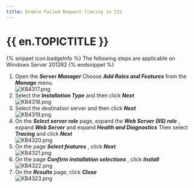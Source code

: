 ```yaml
---
title: Enable Failed Request Tracing in IIS
---
```

# {{ en.TOPICTITLE }}
{% snippet icon.badgeInfo %}
The following steps are applicable on Windows Server 2012R2
{% endsnippet %}  

1. Open the ***Server Manager*** Choose ***Add Roles and Features*** from the ***Manage*** menu.  
![KB4317.png](/img/en/kb/KB4317.png)
1. Select the ***Installation Type*** and then click ***Next***  
![KB4318.png](/img/en/kb/KB4318.png)
1. Select the destination server and then click ***Next***  
![KB4319.png](/img/en/kb/KB4319.png)
1. On the ***Select server role*** page, expand the ***Web Server (IIS) role*** , expand ***Web Server*** and expand ***Health and Diagnostics*** Then select ***Tracing*** and click ***Next***  
![KB4320.png](/img/en/kb/KB4320.png)
1. On the page ***Select features*** , click ***Next***  
![KB4321.png](/img/en/kb/KB4321.png)
1. On the page ***Confirm installation selections*** , click ***Install***  
![KB4322.png](/img/en/kb/KB4322.png)
1. On the ***Results*** page, click ***Close***  
![KB4323.png](/img/en/kb/KB4323.png)
